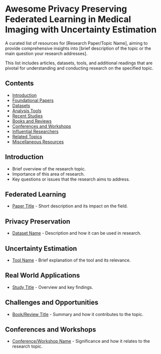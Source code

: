 # Awesome Privacy Preserving Federated Learning in Medical Imaging with Uncertainty Estimation

A curated list of resources for [Research Paper/Topic Name], aiming to provide comprehensive insights into [brief description of the topic or the main question your research addresses].

This list includes articles, datasets, tools, and additional readings that are pivotal for understanding and conducting research on the specified topic.

## Contents
- [Introduction](#introduction)
- [Foundational Papers](#foundational-papers)
- [Datasets](#datasets)
- [Analysis Tools](#analysis-tools)
- [Recent Studies](#recent-studies)
- [Books and Reviews](#books-and-reviews)
- [Conferences and Workshops](#conferences-and-workshops)
- [Influential Researchers](#influential-researchers)
- [Related Topics](#related-topics)
- [Miscellaneous Resources](#miscellaneous-resources)

## Introduction
- Brief overview of the research topic.
- Importance of this area of research.
- Key questions or issues that the research aims to address.

## Federated Learning
- [Paper Title](link) - Short description and its impact on the field.

## Privacy Preservation
- [Dataset Name](link) - Description and how it can be used in research.

## Uncertainty Estimation
- [Tool Name](link) - Brief explanation of the tool and its relevance.

## Real World Applications
- [Study Title](link) - Overview and key findings.

## Challenges and Opportunities
- [Book/Review Title](link) - Summary and how it contributes to the topic.

## Conferences and Workshops
- [Conference/Workshop Name](link) - Significance and how it relates to the research topic.



